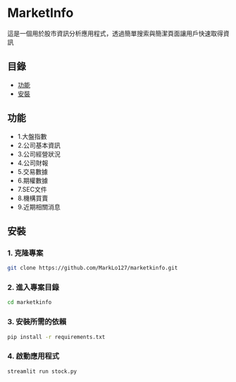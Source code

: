 # MarketInfo

這是一個用於股市資訊分析應用程式，透過簡單搜索與簡潔頁面讓用戶快速取得資訊

## 目錄

- [功能](#功能)
- [安裝](#安裝)


## 功能

- 1.大盤指數
- 2.公司基本資訊
- 3.公司經營狀況
- 4.公司財報
- 5.交易數據
- 6.期權數據
- 7.SEC文件
- 8.機構買賣
- 9.近期相關消息

## 安裝

### 1. 克隆專案

```bash
git clone https://github.com/MarkLo127/marketkinfo.git
```

### 2. 進入專案目錄
```bash
cd marketkinfo
```
### 3. 安裝所需的依賴
```bash
pip install -r requirements.txt
```
### 4. 啟動應用程式
```bash
streamlit run stock.py
```

